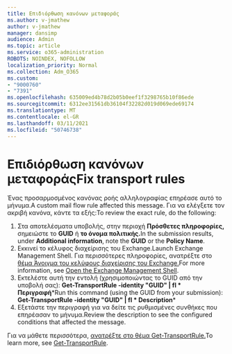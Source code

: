 ```yaml
---
title: Επιδιόρθωση κανόνων μεταφοράς
ms.author: v-jmathew
author: v-jmathew
manager: dansimp
audience: Admin
ms.topic: article
ms.service: o365-administration
ROBOTS: NOINDEX, NOFOLLOW
localization_priority: Normal
ms.collection: Adm_O365
ms.custom:
- "9000760"
- "7391"
ms.openlocfilehash: 635009ed4b78d2b05b0eef1f3298765b10f86ede
ms.sourcegitcommit: 6312ee31561db36104f32282d019d069ede69174
ms.translationtype: MT
ms.contentlocale: el-GR
ms.lasthandoff: 03/11/2021
ms.locfileid: "50746738"
---
```

# <a name="fix-transport-rules"></a><span data-ttu-id="941d3-102">Επιδιόρθωση κανόνων μεταφοράς</span><span class="sxs-lookup"><span data-stu-id="941d3-102">Fix transport rules</span></span>

<span data-ttu-id="941d3-103">Ένας προσαρμοσμένος κανόνας ροής αλληλογραφίας επηρέασε αυτό το μήνυμα.</span><span class="sxs-lookup"><span data-stu-id="941d3-103">A custom mail flow rule affected this message.</span></span> <span data-ttu-id="941d3-104">Για να ελέγξετε τον ακριβή κανόνα, κάντε τα εξής:</span><span class="sxs-lookup"><span data-stu-id="941d3-104">To review the exact rule, do the following:</span></span>

1. <span data-ttu-id="941d3-105">Στα αποτελέσματα υποβολής, στην περιοχή **Πρόσθετες πληροφορίες,** σημειώστε το **GUID** ή **το όνομα πολιτικής.**</span><span class="sxs-lookup"><span data-stu-id="941d3-105">In the submission results, under **Additional information**, note the **GUID** or the **Policy Name**.</span></span>
2. <span data-ttu-id="941d3-106">Εκκινεί το κέλυφος διαχείρισης του Exchange.</span><span class="sxs-lookup"><span data-stu-id="941d3-106">Launch Exchange Management Shell.</span></span> <span data-ttu-id="941d3-107">Για περισσότερες πληροφορίες, ανατρέξτε στο [θέμα Άνοιγμα του κελύφους διαχείρισης του Exchange.](https://go.microsoft.com/fwlink/?linkid=2101432)</span><span class="sxs-lookup"><span data-stu-id="941d3-107">For more information, see [Open the Exchange Management Shell](https://go.microsoft.com/fwlink/?linkid=2101432).</span></span>
3. <span data-ttu-id="941d3-108">Εκτελέστε αυτή την εντολή (χρησιμοποιώντας το GUID από την υποβολή σας):  **Get-TransportRule -identity "GUID" | fl \* Περιγραφή**\*</span><span class="sxs-lookup"><span data-stu-id="941d3-108">Run this command (using the GUID from your submission):  **Get-TransportRule -identity "GUID" | fl \* Description**\*</span></span>
4. <span data-ttu-id="941d3-109">Εξετάστε την περιγραφή για να δείτε τις ρυθμισμένες συνθήκες που επηρέασαν το μήνυμα.</span><span class="sxs-lookup"><span data-stu-id="941d3-109">Review the description to see the configured conditions that affected the message.</span></span>

<span data-ttu-id="941d3-110">Για να μάθετε περισσότερα, [ανατρέξτε στο θέμα Get-TransportRule.](https://go.microsoft.com/fwlink/?linkid=2101523)</span><span class="sxs-lookup"><span data-stu-id="941d3-110">To learn more, see [Get-TransportRule](https://go.microsoft.com/fwlink/?linkid=2101523).</span></span>

